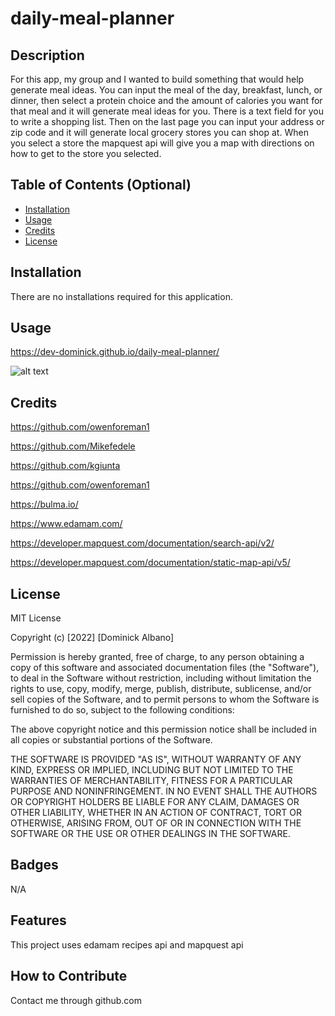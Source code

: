 # daily-meal-planner

## Description

For this app, my group and I wanted to build something that would help generate meal ideas.  You can input the meal of the day, breakfast, lunch, or dinner, then select a protein choice and the amount of calories you want for that meal and it will generate meal ideas for you.  There is a text field for you to write a shopping list.  Then on the last page you can input your address or zip code and it will generate local grocery stores you can shop at.  When you select a store the mapquest api will give you a map with directions on how to get to the store you selected.


## Table of Contents (Optional)


- [Installation](#installation)
- [Usage](#usage)
- [Credits](#credits)
- [License](#license)

## Installation

There are no installations required for this application.

## Usage

https://dev-dominick.github.io/daily-meal-planner/




![alt text](./assets/images/daily-meal-planner.png)

## Credits

https://github.com/owenforeman1

https://github.com/Mikefedele

https://github.com/kgiunta

https://github.com/owenforeman1

https://bulma.io/

https://www.edamam.com/

https://developer.mapquest.com/documentation/search-api/v2/

https://developer.mapquest.com/documentation/static-map-api/v5/
## License

MIT License

Copyright (c) [2022] [Dominick Albano]

Permission is hereby granted, free of charge, to any person obtaining a copy of this software and associated documentation files (the "Software"), to deal in the Software without restriction, including without limitation the rights to use, copy, modify, merge, publish, distribute, sublicense, and/or sell copies of the Software, and to permit persons to whom the Software is furnished to do so, subject to the following conditions:

The above copyright notice and this permission notice shall be included in all copies or substantial portions of the Software.

THE SOFTWARE IS PROVIDED "AS IS", WITHOUT WARRANTY OF ANY KIND, EXPRESS OR IMPLIED, INCLUDING BUT NOT LIMITED TO THE WARRANTIES OF MERCHANTABILITY, FITNESS FOR A PARTICULAR PURPOSE AND NONINFRINGEMENT. IN NO EVENT SHALL THE AUTHORS OR COPYRIGHT HOLDERS BE LIABLE FOR ANY CLAIM, DAMAGES OR OTHER LIABILITY, WHETHER IN AN ACTION OF CONTRACT, TORT OR OTHERWISE, ARISING FROM, OUT OF OR IN CONNECTION WITH THE SOFTWARE OR THE USE OR OTHER DEALINGS IN THE SOFTWARE.
## Badges

N/A

## Features

This project uses edamam recipes api and mapquest api

## How to Contribute

Contact me through github.com
